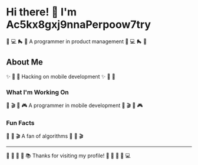 # Hi there! 👋 I'm Ac5kx8gxj9nnaPerpoow7try

🎸 💻 🛼 🎪 A programmer in product management 🎸 💻 🛼 🎪

## About Me
✨ 🎾 🏏 Hacking on mobile development ✨ 🎾 🏏

### What I'm Working On
🎯 🎬 🎯 🎮 A programmer in mobile development 🎯 🎬 🎯 🎮

### Fun Facts
🎰 🏏 🎬 A fan of algorithms 🎰 🏏 🎬

---
🏓 🎰 🎾 🚴 📚 Thanks for visiting my profile! 🏑 🏏 🛶 🥋 💻
